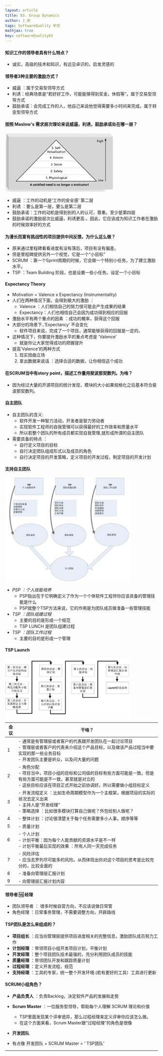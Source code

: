 ```yaml
---
layout: article
title: 03. Group Dynamics
author: J_宋
tags: SoftwareQuality 中文
mathjax: true
key: softwareQuality03
---
```




#### 知识工作的领导者具有什么特点？

- 诚实，高级的技术和知识，有远见卓识的，启发灵感的



#### 领导者3种主要的激励方式？

- 威逼 ：属于交易型领导方式
- 利诱：经典场景是“若好好工作，可能能够得到奖金，休假等”。属于交易型领导方式
- 鼓励承诺：会完成工作的人，他自己来说他觉得需要多小时间来完成。属于转变型领导方式



#### 按照 Maslow's 需求层次理论来说威逼，利诱，鼓励承诺处在哪一层？

<img src="/assets/images/软质/myNote/pic03/Picture1.png" alt="Picture1" style="zoom:35%;" />

- 威逼 ：工作的动机是‘工作的安全感’ 第二层
- 利诱 ：要么是第一层，要么是第二层
- 鼓励承诺：工作的动机是得到别的人的认可，尊重。至少是第四层
- 鼓励承诺的激励层次比威逼，利诱更高 。因此，它应该成为知识工作者在激励的时候效率好的方式



#### 为漫长而富有挑战性的项目提供中间反馈，为什么这么做？

- 原来通过里程碑看看进度有没有落后，项目有没有偏差。
- 但是里程碑提供另外一个视觉，它是一个“小目标”
- SCRUM ：第一个Sprint周期的时候，它会做一个特别小任务。为了建立激励水平。
- TSP ：Team Building 阶段，也是设置一些小任务。设定一个小目标



#### Expectancy Theory

- Motivation = Valence x Expectancy (Instrumentality)
- 人们在两种情况下面，会得到极大的激励 ：
  - Valence ：人们相信自己的努力很可能会产生成果的结果
  - Expectancy：人们也相信自己会因为成功得到相应的回报
- 激励水平有两个重点的因素 ：成功的概率，获得这个回报
- 大部分的场景下，’Expectancy’ 不会变化
  - 软件项目来说，完成了一个项目，通常能够获得的回报是一定的。
- 这种情况下，你要提升激励水平的重点考虑是 ’Valence’
  - 就是你让大家觉得成功的把握提升
- 提高’Valence’的两种方式
  1. 现实扭曲立场
  2. 拿出数据来说话 ：选择合适的数据，让你相信这个成功



#### 在SCRUM当中有story point，描述工作量用斐波那契数列。为啥？

- 因为经过大量的开源项目的统计发现，模块的大小如果规格化之后基本符合斐波那契数列。



#### **自主团队**

- ⾃主团队的含义:
  - 软件开发一种智力活动，开发者是智力劳动者
  - 实现软件⼯程师的⾃我管理可以获得最好的⼯作效率和质量水平
  - 所以若整个团队的所有成员都实现自我管理,就形成所谓的自主团队
- 需要具备的特点 ：
  - 自行定义项目的目标
  - 自行决定团队组成形式以及成员的角色
  - 自行决定项目的开发策略，定义项目的开发过程，制定项目的开发计划



#### 支持自主团队

<img src="/assets/images/软质/myNote/pic03/Picture2.png" alt="Picture2" style="zoom:40%;" />

- *PSP* *：个人技能培养*
  - PSP指出在于它明确定义了作为一个个体软件工程师你应该具备的管理技能是什么
  - PSP就整个TSP方法来说，它的作用是为团队成员做准备一些管理技能
- *TSP* *：团队组建过程*
  - 主要的目的是形成一个规范
  - TSP LUNCH 是团队组建过程
- *TSP* *：团队工作过程*
  - 主要的目的是形成一个管理



#### TSP Launch

<img src="/assets/images/软质/myNote/pic03/Picture3.png" alt="Picture3" style="zoom:40%;" />

| 会议  | 干啥？                                                       |
| ----- | ------------------------------------------------------------ |
| 1 | - 通常是有管理层或者客户的代表跟开发团队在一起讨论项目<br/>- 管理层或者客户的代表来介绍这个产品目标，以及做该产品过程当中要实现的那一些业务目标<br/>- 开发团队主要是听众，以及问大量的问题 |
| 2 | - 角色分配<br/>- 项目当中，项目小组的目标和公司级的目标有些方面可能是一致，但是有些方面可能是不一致，甚至就是对立的<br/> - 这些目标应该在项目正式开始之前协调好。所以需要做小组目标定义 |
| 3 | - 开发流程定义 ：比如生命周期模型作为一个主框架，根据项目的实际的状况去定义出来 <br/>- 主持人是“开发经理”<br/>- 策略选择 ：比如很多模块打算自己做呢？外包给别人做呢？ |
| 4 | - 整体计划 ：讨论很清楚关于每个任务需要多小人事，顺序等等    |
| 5 | - 质量计划                                                   |
| 6 | - 个人计划<br/>- 计划平衡：因为每个人能贡献的资源水平是不一样<br/>- 计划平衡最后实现的效果 ：所有人同一天完成任务 |
| 7 | - 风险评估<br/>- 应当去罗列尽可能多的风险。从而体现出你对这个项目的思考是比较充分的，比较全面的 |
| 8 | - 准备向管理层汇报计划                                       |
| 9 | - 向管理层汇报计划内容                                       |



#### 领导者 🆚 经理

- 团队领导者 ： 很多时候自营方向，不应该说做日常管
- 角色经理 ：日常事务管理，不需要调整方向，开辟路线



#### TSP团队是怎么来组成的？

- **项目组长** ：应当向管理层提供项目进度相关的完整信息，激励团队成员努力工作
- **计划经理** ：带领项目小组开发项目计划，平衡计划
- **开发经理** ：整个项目团队技术最强的，充分利用团队成员的技能
- **质量经理** ：带领团队开发和跟踪质量计划
- **过程经理** ：定义开发流程，规范
- **支持经理** ：工具的专家，统一整个开发环境.(若有更好的工具）工具进行更新



#### SCRUM小组角色？

- **产品负责人** ：负责Backlog，决定软件产品的发展和走势
- **Scrum Master** ：一位服务型领导，帮助每个人理解 SCRUM 理论和价值
  - TSP里面发现某个评审诡异，那么过程经理来定义评审你应该怎么做。
  - 在这个方面来看，Scrum Master跟“过程经理”的角色是很像
- **开发团队**

- 有点像 开发团队 + SCRUM Master = ‘ TSP团队’



***
